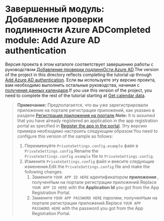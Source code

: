 # <a name="completed-module-add-azure-ad-authentication"></a><span data-ttu-id="8f828-101">Завершенный модуль: Добавление проверки подлинности Azure AD</span><span class="sxs-lookup"><span data-stu-id="8f828-101">Completed module: Add Azure AD authentication</span></span>

<span data-ttu-id="8f828-102">Версия проекта в этом каталоге соответствует завершению работы с руководством [Добавление проверки подлиннОсти Azure AD](https://docs.microsoft.com/graph/training/aspnet-tutorial?tutorial-step=3).</span><span class="sxs-lookup"><span data-stu-id="8f828-102">The version of the project in this directory reflects completing the tutorial up through [Add Azure AD authentication](https://docs.microsoft.com/graph/training/aspnet-tutorial?tutorial-step=3).</span></span> <span data-ttu-id="8f828-103">Если вы используете эту версию проекта, вам необходимо выполнить остальные руководства, начиная с [получения данных календаря](https://docs.microsoft.com/graph/training/aspnet-tutorial?tutorial-step=4).</span><span class="sxs-lookup"><span data-stu-id="8f828-103">If you use this version of the project, you need to complete the rest of the tutorial starting at [Get calendar data](https://docs.microsoft.com/graph/training/aspnet-tutorial?tutorial-step=4).</span></span>

> <span data-ttu-id="8f828-104">**Примечание:** Предполагается, что вы уже зарегистрировали приложение на портале регистрации приложений, как указано в разделе [Регистрация приложения на портале](https://docs.microsoft.com/graph/training/aspnet-tutorial?tutorial-step=2).</span><span class="sxs-lookup"><span data-stu-id="8f828-104">**Note:** It is assumed that you have already registered an application in the app registration portal as specified in [Register the app in the portal](https://docs.microsoft.com/graph/training/aspnet-tutorial?tutorial-step=2).</span></span> <span data-ttu-id="8f828-105">Эту версию примера необходимо настроить следующим образом:</span><span class="sxs-lookup"><span data-stu-id="8f828-105">You need to configure this version of the sample as follows:</span></span>
>
> 1. <span data-ttu-id="8f828-106">Переименуйте `PrivateSettings.config.example` файл в `PrivateSettings.config`.</span><span class="sxs-lookup"><span data-stu-id="8f828-106">Rename the `PrivateSettings.config.example` file to `PrivateSettings.config`.</span></span>
> 1. <span data-ttu-id="8f828-107">Измените `PrivateSettings.config` файл и внесите следующие изменения.</span><span class="sxs-lookup"><span data-stu-id="8f828-107">Edit the `PrivateSettings.config` file and make the following changes.</span></span>
>     1. <span data-ttu-id="8f828-108">Замените `YOUR APP ID HERE` идентификатором **приложения** , полученНым на портале регистрации приложений.</span><span class="sxs-lookup"><span data-stu-id="8f828-108">Replace `YOUR APP ID HERE` with the **Application Id** you got from the App Registration Portal.</span></span>
>     1. <span data-ttu-id="8f828-109">Замените `YOUR APP PASSWORD HERE` паролем, полученНым на портале регистрации приложений.</span><span class="sxs-lookup"><span data-stu-id="8f828-109">Replace `YOUR APP PASSWORD HERE` with the password you got from the App Registration Portal.</span></span>
